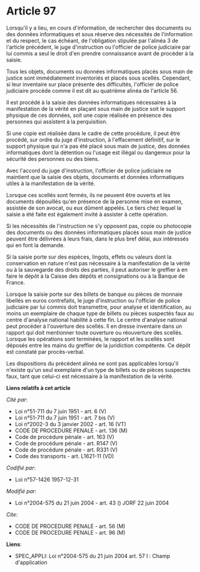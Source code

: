 # Article 97

Lorsqu'il y a lieu, en cours d'information, de rechercher des documents ou des données informatiques et sous réserve des
nécessités de l'information et du respect, le cas échéant, de l'obligation stipulée par l'alinéa 3 de l'article précédent, le
juge d'instruction ou l'officier de police judiciaire par lui commis a seul le droit d'en prendre connaissance avant de
procéder à la saisie.

Tous les objets, documents ou données informatiques placés sous main de justice sont immédiatement inventoriés et placés sous
scellés. Cependant, si leur inventaire sur place présente des difficultés, l'officier de police judiciaire procède comme il
est dit au quatrième alinéa de l'article 56.

Il est procédé à la saisie des données informatiques nécessaires à la manifestation de la vérité en plaçant sous main de
justice soit le support physique de ces données, soit une copie réalisée en présence des personnes qui assistent à la
perquisition.

Si une copie est réalisée dans le cadre de cette procédure, il peut être procédé, sur ordre du juge d'instruction, à
l'effacement définitif, sur le support physique qui n'a pas été placé sous main de justice, des données informatiques dont la
détention ou l'usage est illégal ou dangereux pour la sécurité des personnes ou des biens.

Avec l'accord du juge d'instruction, l'officier de police judiciaire ne maintient que la saisie des objets, documents et
données informatiques utiles à la manifestation de la vérité.

Lorsque ces scellés sont fermés, ils ne peuvent être ouverts et les documents dépouillés qu'en présence de la personne mise
en examen, assistée de son avocat, ou eux dûment appelés. Le tiers chez lequel la saisie a été faite est également invité à
assister à cette opération.

Si les nécessités de l'instruction ne s'y opposent pas, copie ou photocopie des documents ou des données informatiques placés
sous main de justice peuvent être délivrées à leurs frais, dans le plus bref délai, aux intéressés qui en font la demande.

Si la saisie porte sur des espèces, lingots, effets ou valeurs dont la conservation en nature n'est pas nécessaire à la
manifestation de la vérité ou à la sauvegarde des droits des parties, il peut autoriser le greffier à en faire le dépôt à la
Caisse des dépôts et consignations ou à la Banque de France.

Lorsque la saisie porte sur des billets de banque ou pièces de monnaie libellés en euros contrefaits, le juge d'instruction
ou l'officier de police judiciaire par lui commis doit transmettre, pour analyse et identification, au moins un exemplaire de
chaque type de billets ou pièces suspectés faux au centre d'analyse national habilité à cette fin. Le centre d'analyse
national peut procéder à l'ouverture des scellés. Il en dresse inventaire dans un rapport qui doit mentionner toute ouverture
ou réouverture des scellés. Lorsque les opérations sont terminées, le rapport et les scellés sont déposés entre les mains du
greffier de la juridiction compétente. Ce dépôt est constaté par procès-verbal.

Les dispositions du précédent alinéa ne sont pas applicables lorsqu'il n'existe qu'un seul exemplaire d'un type de billets ou
de pièces suspectés faux, tant que celui-ci est nécessaire à la manifestation de la vérité.

**Liens relatifs à cet article**

_Cité par_:

  - Loi n°51-711 du 7 juin 1951 - art. 6 (V)
  - Loi n°51-711 du 7 juin 1951 - art. 7 bis (V)
  - Loi n°2002-3 du 3 janvier 2002 - art. 16 (VT)
  - CODE DE PROCEDURE PENALE - art. 136 (M)
  - Code de procédure pénale - art. 163 (V)
  - Code de procédure pénale - art. R147 (V)
  - Code de procédure pénale - art. R331 (V)
  - Code des transports - art. L1621-11 (VD)

_Codifié par_:

  - Loi n°57-1426 1957-12-31

_Modifié par_:

  - Loi n°2004-575 du 21 juin 2004 - art. 43 () JORF 22 juin 2004

_Cite_:

  - CODE DE PROCEDURE PENALE - art. 56 (M)
  - CODE DE PROCEDURE PENALE - art. 96 (M)

**Liens**:

  - SPEC_APPLI: Loi n°2004-575 du 21 juin 2004 art. 57 I : Champ d'application
